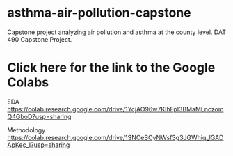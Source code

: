 # asthma-air-pollution-capstone
Capstone project analyzing air pollution and asthma at the county level. DAT 490 Capstone Project.

# Click here for the link to the Google Colabs
EDA
https://colab.research.google.com/drive/1YcjAO96w7KlhFpl3BMaMLnczomQ4GboD?usp=sharing

Methodology
https://colab.research.google.com/drive/1SNCeSOyNWsf3g3JGWhiq_lGADApKec_I?usp=sharing
